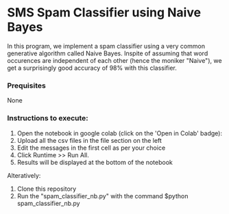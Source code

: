 # SMS Spam Classifier using Naive Bayes

In this program, we implement a spam classifier using a very common generative algorithm called Naive Bayes. Inspite of assuming that word occurences are independent of each other (hence the moniker "Naive"), we get a surprisingly good accuracy of 98% with this classifier.

### Prequisites
None

### Instructions to execute: 
1) Open the notebook in google colab (click on the 'Open in Colab' badge): 
2) Upload all the csv files in the file section on the left
3) Edit the messages in the first cell as per your choice
4) Click Runtime >> Run All. 
5) Results will be displayed at the bottom of the notebook

Alteratively:
1) Clone this repository
2) Run the "spam_classifier_nb.py" with the command $python spam_classifier_nb.py
